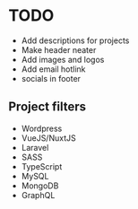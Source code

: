 # TODO
- Add descriptions for projects
- Make header neater
- Add images and logos
- Add email hotlink
- socials in footer

## Project filters
- Wordpress
- VueJS/NuxtJS
- Laravel
- SASS
- TypeScript
- MySQL
- MongoDB
- GraphQL